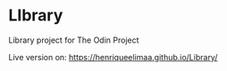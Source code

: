 # LIbrary
Library project for The Odin Project

Live version on: https://henriqueelimaa.github.io/Library/
